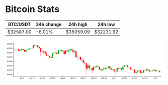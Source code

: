 # Bitcoin Stats

BTC/USDT|24h change|24h high|24h low|
|---|---|---|---|
|$32587.00|-6.01%|$35059.09|$32231.92|

<img src="./chart.svg">
